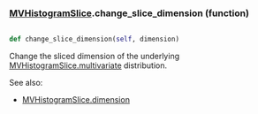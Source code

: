 ### [MVHistogramSlice](MVHistogramSlice.md).change_slice_dimension (function)


```py

def change_slice_dimension(self, dimension)

```



Change the sliced dimension of the underlying [MVHistogramSlice.multivariate](MVHistogramSlice.multivariate.md) distribution.

See also:
* [MVHistogramSlice.dimension](MVHistogramSlice.dimension.md)

